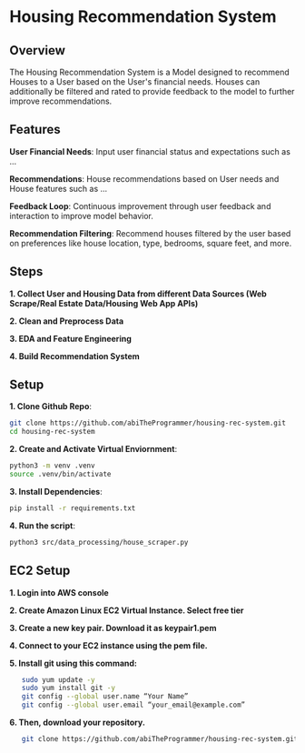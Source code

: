 # Housing Recommendation System

## Overview

The Housing Recommendation System is a Model designed to recommend Houses to a User based on the User's financial needs. Houses can additionally be filtered and rated to provide feedback to the model to further improve recommendations.

## Features

**User Financial Needs**: Input user financial status and expectations such as ...

**Recommendations**: House recommendations based on User needs and House features such as ...

**Feedback Loop**: Continuous improvement through user feedback and interaction to improve model behavior.

**Recommendation Filtering**: Recommend houses filtered by the user based on preferences like house location, type, bedrooms, square feet, and more.

## Steps

**1. Collect User and Housing Data from different Data Sources (Web Scrape/Real Estate Data/Housing Web App APIs)**

**2. Clean and Preprocess Data**

**3. EDA and Feature Engineering**

**4. Build Recommendation System**

## Setup

**1. Clone Github Repo**:

```sh
git clone https://github.com/abiTheProgrammer/housing-rec-system.git
cd housing-rec-system
```

**2. Create and Activate Virtual Enviornment**:

```sh
python3 -m venv .venv
source .venv/bin/activate
```

**3. Install Dependencies**:

```sh
pip install -r requirements.txt
```

**4. Run the script**:

```sh
python3 src/data_processing/house_scraper.py
```

## EC2 Setup

**1. Login into AWS console**

**2. Create Amazon Linux EC2 Virtual Instance. Select free tier**

**3. Create a new key pair. Download it as keypair1.pem**

**4. Connect to your EC2 instance using the pem file.**

**5. Install git using this command:**

```sh
   sudo yum update -y
   sudo yum install git -y
   git config --global user.name “Your Name”
   git config --global user.email “your_email@example.com”
```

**6. Then, download your repository.**

```sh
   git clone https://github.com/abiTheProgrammer/housing-rec-system.git
```
